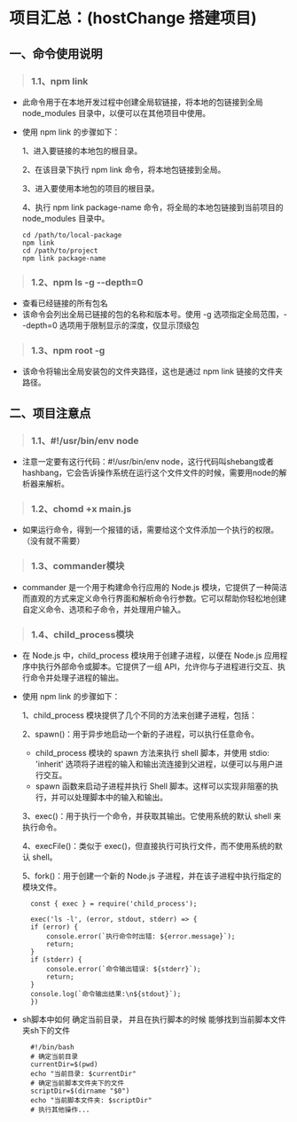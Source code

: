 # 项目汇总：(hostChange 搭建项目)

## 一、命令使用说明

> ### 1.1、npm link
  * 此命令用于在本地开发过程中创建全局软链接，将本地的包链接到全局 node_modules 目录中，以便可以在其他项目中使用。
  * 使用 npm link 的步骤如下：

    1、进入要链接的本地包的根目录。

    2、在该目录下执行 npm link 命令，将本地包链接到全局。

    3、进入要使用本地包的项目的根目录。

    4、执行 npm link package-name 命令，将全局的本地包链接到当前项目的 node_modules 目录中。
    ```shell
    cd /path/to/local-package
    npm link
    cd /path/to/project
    npm link package-name
    ```
> ### 1.2、npm ls -g --depth=0
  * 查看已经链接的所有包名 
  * 该命令会列出全局已链接的包的名称和版本号。使用 -g 选项指定全局范围，--depth=0 选项用于限制显示的深度，仅显示顶级包

> ### 1.3、npm root -g
  * 该命令将输出全局安装包的文件夹路径，这也是通过 npm link 链接的文件夹路径。

  
## 二、项目注意点
> ### 1.1、#!/usr/bin/env node
  *  注意一定要有这行代码：#!/usr/bin/env node，这行代码叫shebang或者hashbang，它会告诉操作系统在运行这个文件文件的时候，需要用node的解析器来解析。
  
> ### 1.2、chomd +x main.js
  * 如果运行命令，得到一个报错的话，需要给这个文件添加一个执行的权限。（没有就不需要）
  
> ### 1.3、commander模块
  * commander 是一个用于构建命令行应用的 Node.js 模块，它提供了一种简洁而直观的方式来定义命令行界面和解析命令行参数。它可以帮助你轻松地创建自定义命令、选项和子命令，并处理用户输入。
  
> ### 1.4、child_process模块
  * 在 Node.js 中，child_process 模块用于创建子进程，以便在 Node.js 应用程序中执行外部命令或脚本。它提供了一组 API，允许你与子进程进行交互、执行命令并处理子进程的输出。
  * 使用 npm link 的步骤如下：
  
    1、child_process 模块提供了几个不同的方法来创建子进程，包括：

    2、spawn()：用于异步地启动一个新的子进程，可以执行任意命令。
    *  child_process 模块的 spawn 方法来执行 shell 脚本，并使用 stdio: 'inherit' 选项将子进程的输入和输出流连接到父进程，以便可以与用户进行交互。
    *  spawn 函数来启动子进程并执行 Shell 脚本。这样可以实现非阻塞的执行，并可以处理脚本中的输入和输出。

    3、exec()：用于执行一个命令，并获取其输出。它使用系统的默认 shell 来执行命令。

    4、execFile()：类似于 exec()，但直接执行可执行文件，而不使用系统的默认 shell。

    5、fork()：用于创建一个新的 Node.js 子进程，并在该子进程中执行指定的模块文件。

    ```shell
      const { exec } = require('child_process');

      exec('ls -l', (error, stdout, stderr) => {
      if (error) {
          console.error(`执行命令时出错: ${error.message}`);
          return;
      }
      if (stderr) {
          console.error(`命令输出错误: ${stderr}`);
          return;
      }
      console.log(`命令输出结果:\n${stdout}`);
      })
    ```
  * sh脚本中如何 确定当前目录， 并且在执行脚本的时候 能够找到当前脚本文件夹sh下的文件 
  
    ```shell
      #!/bin/bash
      # 确定当前目录
      currentDir=$(pwd)
      echo "当前目录: $currentDir"
      # 确定当前脚本文件夹下的文件
      scriptDir=$(dirname "$0")
      echo "当前脚本文件夹: $scriptDir"
      # 执行其他操作...
    ```